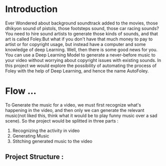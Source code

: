 # Introduction 
Ever Wondered about background soundtrack added to the movies, those dhikyon sound of pistols, those footsteps sound, those car racing sounds? You need to hire sound artists to generate those kinds of sounds, and that art is called Foley.But what if you don't have that much money to pay to artist or for copyright usage, but instead have a computer and some knowledge of deep Learning. Well, then there is some good news for you. You can use a Deep Learning Model to generate a never-before music to your video without worrying about copyright issues with existing sounds. 
In this project we would explore the possibility of automating the process of Foley with the help of Deep Learning, and hence the name AutoFoley. 

# Flow ...
To Generate the music for a video, we must first recognize what's happening in the video, and then only we can generate the relevant music(not liked this, think what it would be to play funny music over a sad scene). 
So the project would be splitted in three parts : 
1) Recognizing the activity in video 
2) Generating Music
3) Stitching generated music to the video 

## Project Structure : 



